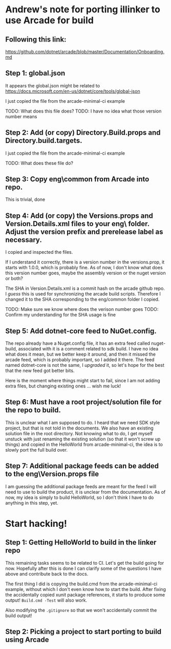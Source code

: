 # Andrew's note for porting illinker to use Arcade for build

## Following this link:
https://github.com/dotnet/arcade/blob/master/Documentation/Onboarding.md

## Step 1: global.json
It appears the global.json might be related to https://docs.microsoft.com/en-us/dotnet/core/tools/global-json

I just copied the file from the arcade-minimal-ci example

TODO: What does this file does?
TODO: I have no idea what those version number means

## Step 2: Add (or copy) Directory.Build.props and Directory.build.targets.

I just copied the file from the arcade-minimal-ci example

TODO: What does these file do?

## Step 3: Copy eng\common from Arcade into repo.

This is trivial, done

## Step 4: Add (or copy) the Versions.props and Version.Details.xml files to your eng\ folder. Adjust the version prefix and prerelease label as necessary.

I copied and inspected the files. 

If I understand it correctly, there is a version number in the versions.prop, it starts with 1.0.0, which is probably fine. As of now, I don't know what does this version number goes, maybe the assembly version or the nuget version or both?

The SHA in Version.Details.xml is a commit hash on the arcade github repo. I *guess* this is used for synchronizing the arcade build scripts. Therefore I changed it to the SHA corresponding to the eng/common folder I copied.

TODO: Make sure we know where does the verison number goes
TODO: Confirm my understanding for the SHA usage is fine

## Step 5: Add dotnet-core feed to NuGet.config.

The repo already have a Nuget.config file, it has an extra feed called nuget-build, associated with it is a comment related to sdk build. I have no idea what does it mean, but we better keep it around, and then it missed the arcade feed, which is probably important, so I added it there. The feed named dotnet-core is not the same, I *upgraded* it, so let's hope for the best that the new feed got better bits.

Here is the moment where things might start to fail, since I am not adding extra files, but changing existing ones ... wish me luck!

## Step 6: Must have a root project/solution file for the repo to build.

This is unclear what I am supposed to do. I heard that we need SDK style project, but that is not told in the documents. We also have an existing solution file in the root directory. Not knowing what to do, I get myself unstuck with just renaming the existing solution (so that it won't screw up things) and copied in the HelloWorld from arcade-minimal-ci, the idea is to slowly port the full build over.

## Step 7: Additional package feeds can be added to the eng\Version.props file

I am guessing the additional package feeds are meant for the feed I will need to use to build the product, it is unclear from the documentation. As of now, my idea is simply to build HelloWorld, so I don't think I have to do anything in this step, yet.

# Start hacking!

## Step 1: Getting HelloWorld to build in the linker repo

This remaining tasks seems to be related to CI. Let's get the build going for now. Hopefully after this is done I can clarify some of the questions I have above and contribute back to the docs.

The first thing I did is copying the build.cmd from the arcade-minimal-ci example, without which I don't even know how to start the build. After fixing the accidentally copied xunit package references, it starts to produce some output! `Build.cmd -Test` will also work.

Also modifying the `.gitignore` so that we won't accidentally commit the build output!

## Step 2: Picking a project to start porting to build using Arcade

